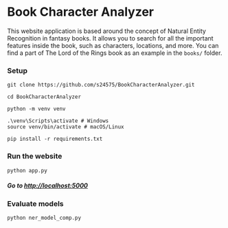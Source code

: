 # Book Character Analyzer

This website application is based around the concept of Natural Entity Recognition in fantasy books. It allows you to search for all the important features inside the book, such as characters, locations, and more. You can find a part of The Lord of the Rings book as an example in the `books/` folder.

### Setup

```
git clone https://github.com/s24575/BookCharacterAnalyzer.git
```

```
cd BookCharacterAnalyzer
```

```
python -m venv venv
```

```
.\venv\Scripts\activate # Windows
source venv/bin/activate # macOS/Linux
```

```
pip install -r requirements.txt
```

### Run the website

    python app.py

##### Go to [http://localhost:5000](http://localhost:5000)

### Evaluate models

    python ner_model_comp.py
